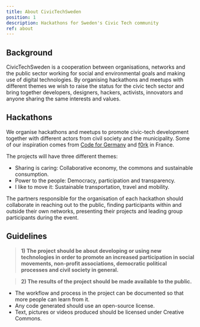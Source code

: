 ```yaml
---
title: About CivicTechSweden
position: 1
description: Hackathons for Sweden's Civic Tech community
ref: about
---
```


## Background
CivicTechSweden is a cooperation between organisations, networks and the public sector working for social and environmental goals and making use of digital technologies. By organising hackathons and meetups with different themes we wish to raise the status for the civic tech sector and bring together developers, designers, hackers, activists, innovators and anyone sharing the same interests and values.

## Hackathons
We organise hackathons and meetups to promote civic-tech development together with different actors from civil society and the municipality. Some of our inspiration comes from [Code for Germany](https://codefor.de/en/) and [f0rk](http://f0rk.fr/) in France.

The projects will have three different themes:
* Sharing is caring: Collaborative economy, the commons and sustainable consumption.
* Power to the people: Democracy, participation and transparency.
* I like to move it: Sustainable transportation, travel and mobility.

The partners responsible for the organisation of each hackathon should collaborate in reaching out to the public, finding participants within and outside their own networks, presenting their projects and leading group participants during the event.

## Guidelines

> **1) The project should be about developing or using new technologies in order to promote an increased participation in social movements, non-profit associations, democratic political processes and civil society in general.**

> **2) The results of the project should be made available to the public.**

* The workflow and process in the project can be documented so that more people can learn from it.
* Any code generated should use an open-source license.
* Text, pictures or videos produced should be licensed under Creative Commons.
